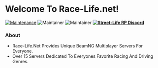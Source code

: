 # Welcome To Race-Life.net!
[![Maintenance](https://img.shields.io/badge/Maintained%3F-yes-green.svg)](https://GitHub.com/Race-Life-net/RaceLife-Roleplay/graphs/commit-activity) ![Maintainer](https://img.shields.io/badge/maintainer-SmilingGandalf-green) ![Maintainer](https://img.shields.io/badge/maintainer-FrontlineGenisis-green) **[![Street-Life RP Discord](https://badgen.net/discord/members/2VjBM8CRwb)](https://discord.gg/2VjBM8CRwb)**

### About
* Race-Life.Net Provides Unique BeamNG Multiplayer Servers For Everyone.
* Over 15 Servers Dedicated To Everyones Favorite Racing And Driving Genres.


